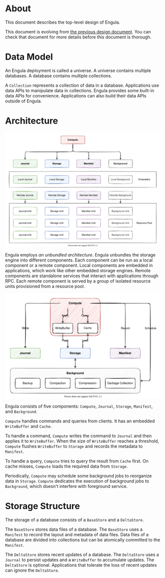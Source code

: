 # About

This document describes the top-level design of Engula.

This document is evolving from [the previous design document][demo-1-url]. You can check that document for more details before this document is thorough.

[demo-1-url]: https://github.com/engula/engula/blob/demo-1/docs/design.md

# Data Model

An Engula deployment is called a universe. A universe contains multiple databases. A database contains multiple collections.

A `Collection` represents a collection of data in a database. Applications use data APIs to manipulate data in collections. Engula provides some built-in data APIs for convenience. Applications can also build their data APIs outside of Engula.

# Architecture

![Architecture](images/architecture.drawio.svg)

Engula employs *an unbundled architecture*. Engula unbundles the storage engine into different components. Each component can be run as a local component or a remote component. Local components are embedded in applications, which work like other embedded storage engines. Remote components are standalone services that interact with applications through RPC. Each remote component is served by a group of isolated resource units provisioned from a resource pool.

![Component Interaction](images/component-interaction.drawio.svg)

Engula consists of five components: `Compute`, `Journal`, `Storage`, `Manifest`, and `Background`.

`Compute` handles commands and queries from clients. It has an embedded `WriteBuffer` and `Cache`.

To handle a command, `Compute` writes the command to `Journal` and then applies it to `WriteBuffer`. When the size of `WriteBuffer` reaches a threshold, `Compute` flushes `WriteBuffer` to `Storage` and records the metadata to `Manifest`.

To handle a query, `Compute` tries to query the result from `Cache` first. On cache misses, `Compute` loads the required data from `Storage`.

Periodically, `Compute` may schedule some background jobs to reorganize data in `Storage`. `Compute` dedicates the execution of background jobs to `Background`, which doesn't interfere with foreground service.

# Storage Structure

The storage of a database consists of a `BaseStore` and a `DeltaStore`.

The `BaseStore` stores data files of a database. The `BaseStore` uses a `Manifest` to record the layout and metadata of data files. Data files of a database are divided into collections but can be atomically committed to the `Manifest`.

The `DeltaStore` stores recent updates of a database. The `DeltaStore` uses a `Journal` to persist updates and a `WriteBuffer` to accumulate updates. The `DeltaStore` is optional. Applications that tolerate the loss of recent updates can ignore the `DeltaStore`.

